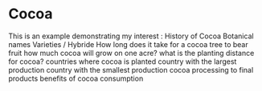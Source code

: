 # Cocoa
This is an example demonstrating my interest :
History of Cocoa
Botanical names
Varieties / Hybride
How long does it take for a cocoa tree to bear fruit
how much cocoa will grow on one acre?
what is the planting distance for cocoa?
countries where cocoa is planted
country with the largest production
country with the smallest production
cocoa processing to final products
benefits of cocoa consumption
